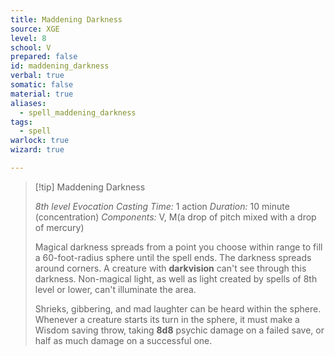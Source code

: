 ```yaml
---
title: Maddening Darkness
source: XGE
level: 8
school: V
prepared: false
id: maddening_darkness
verbal: true
somatic: false
material: true
aliases:
  - spell_maddening_darkness
tags:
  - spell
warlock: true
wizard: true

---
```

>[!tip] Maddening Darkness
>
> *8th level Evocation*
> *Casting Time:* 1 action
> *Duration:* 10 minute (concentration)
> *Components:* V, M(a drop of pitch mixed with a drop of mercury)
>
>Magical darkness spreads from a point you choose within range to fill a 60-foot-radius sphere until the spell ends. The darkness spreads around corners. A creature with **darkvision** can't see through this darkness. Non-magical light, as well as light created by spells of 8th level or lower, can't illuminate the area.
>
>Shrieks, gibbering, and mad laughter can be heard within the sphere. Whenever a creature starts its turn in the sphere, it must make a Wisdom saving throw, taking **8d8** psychic damage on a failed save, or half as much damage on a successful one.
>

